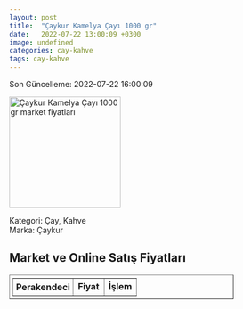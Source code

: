 ```yaml
---
layout: post
title:  "Çaykur Kamelya Çayı 1000 gr"
date:   2022-07-22 13:00:09 +0300
image: undefined
categories: cay-kahve
tags: cay-kahve
---
```


Son Güncelleme: 2022-07-22 16:00:09

<img src="undefined" width="200" alt="Çaykur Kamelya Çayı 1000 gr market fiyatları" />

Kategori: Çay, Kahve
<br />
Marka: Çaykur

<h2>Market ve Online Satış Fiyatları</h2>

<table border="1" style="padding: 5px;width:80%;">
  <tr>
    <td style="padding: 5px;"><strong>Perakendeci</strong></td>
    <td><strong>Fiyat</strong></td>
    <td><strong>İşlem</strong></td>
  </tr>
  
</table>
